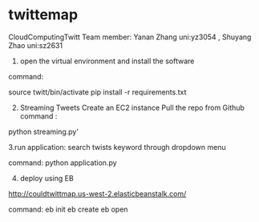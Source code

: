 # twittemap
CloudComputingTwitt
Team member: Yanan Zhang uni:yz3054 , Shuyang Zhao uni:sz2631
1. open the virtual environment and install the software

command: 

source twitt/bin/activate
pip install -r requirements.txt

2. Streaming Tweets
Create an EC2 instance
Pull the repo from Github
command :

python streaming.py’

3.run application: search twists keyword through dropdown menu 

command:
python application.py

4. deploy using EB 

http://couldtwittmap.us-west-2.elasticbeanstalk.com/

command:
eb init
eb create
eb open

